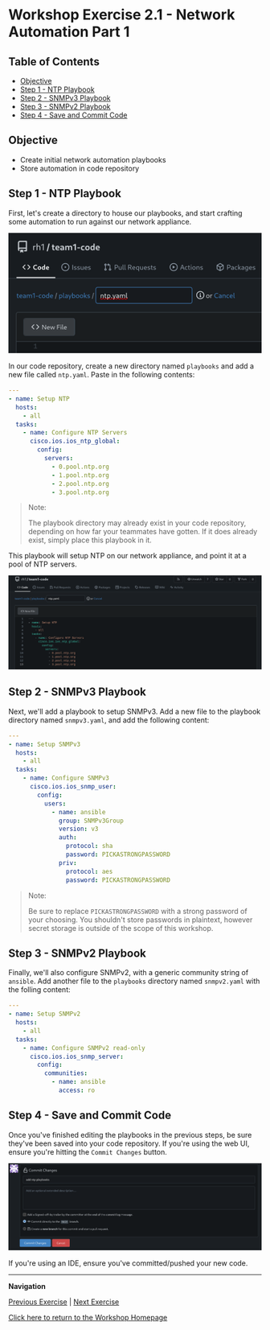 # Workshop Exercise 2.1 - Network Automation Part 1

## Table of Contents

* [Objective](#objective)
* [Step 1 - NTP Playbook](#step-1---ntp-playbook)
* [Step 2 - SNMPv3 Playbook](#step-2---snmpv3-playbook)
* [Step 3 - SNMPv2 Playbook](#step-3---snmpv2-playbook)
* [Step 4 - Save and Commit Code](#step-4---save-and-commit-code)

## Objective

* Create initial network automation playbooks
* Store automation in code repository

## Step 1 - NTP Playbook
First, let's create a directory to house our playbooks, and start crafting some automation to run against our network appliance.

![Gitea Add Directory](../.images/gitea-adding-directory.png)

In our code repository, create a new directory named `playbooks` and add a new file called `ntp.yaml`. Paste in the following contents:
```yaml
---
- name: Setup NTP
  hosts:
    - all
  tasks:
    - name: Configure NTP Servers
      cisco.ios.ios_ntp_global:
        config:
          servers:
            - 0.pool.ntp.org
            - 1.pool.ntp.org
            - 2.pool.ntp.org
            - 3.pool.ntp.org
```

> Note:
>
> The playbook directory may already exist in your code repository, depending on how far your teammates have gotten. If it does already exist, simply place this playbook in it.

This playbook will setup NTP on our network appliance, and point it at a pool of NTP servers.

![Gitea NTP Playbook](../.images/gitea-ntp-playbook.png)

## Step 2 - SNMPv3 Playbook
Next, we'll add a playbook to setup SNMPv3. Add a new file to the playbook directory named `snmpv3.yaml`, and add the following content:

```yaml
---
- name: Setup SNMPv3
  hosts:
    - all
  tasks:
    - name: Configure SNMPv3
      cisco.ios.ios_snmp_user:
        config:
          users:
            - name: ansible
              group: SNMPv3Group
              version: v3
              auth:
                protocol: sha
                password: PICKASTRONGPASSWORD
              priv:
                protocol: aes
                password: PICKASTRONGPASSWORD
```

> Note:
>
> Be sure to replace `PICKASTRONGPASSWORD` with a strong password of your choosing. You shouldn't store passwords in plaintext, however secret storage is outside of the scope of this workshop.

## Step 3 - SNMPv2 Playbook
Finally, we'll also configure SNMPv2, with a generic community string of `ansible`. Add another file to the `playbooks` directory named `snmpv2.yaml` with the folling content:

```yaml
---
- name: Setup SNMPv2
  hosts:
    - all
  tasks:
    - name: Configure SNMPv2 read-only
      cisco.ios.ios_snmp_server:
        config:
          communities:
            - name: ansible
              access: ro
```

## Step 4 - Save and Commit Code
Once you've finished editing the playbooks in the previous steps, be sure they've been saved into your code repository. If you're using the web UI, ensure you're hitting the `Commit Changes` button.

![Gitea Commit Code](../.images/gitea-commit-changes.png)

If you're using an IDE, ensure you've committed/pushed your new code.


---
**Navigation**

[Previous Exercise](../1.1-initialize-appliance/) | [Next Exercise](../2.2-network-automation-part-2/)

[Click here to return to the Workshop Homepage](../../README.md)
